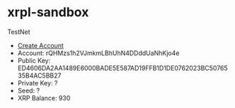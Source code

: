 # xrpl-sandbox

TestNet

- [Create Account](https://codepen.io/team/Ripple/pen/VwBMxxO/9881cec032960e94b4191eb4dff4b1ca)
- Account: rQHMzs1h2VJmkmLBhUhN4DDddUaNhKjo4e
- Public Key: ED4606DA2AA1489E6000BADE5E587AD19FFB1D1DE0762023BC5076535B4AC5BB27
- Private Key: ?
- Seed: ?
- XRP Balance: 930
